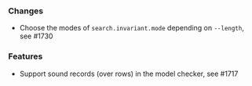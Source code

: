 <!-- NOTE:
     Release notes for unreleased changes go here, following this format:

        ### Features

         * Change description, see #123

        ### Bug fixes

         * Some bug fix, see #124

     DO NOT LEAVE A BLANK LINE BELOW THIS PREAMBLE -->
### Changes

 * Choose the modes of `search.invariant.mode` depending on `--length`, see #1730

### Features

 * Support sound records (over rows) in the model checker, see #1717